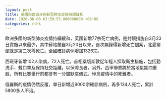 ```yaml
---
layout: post
title: 英國與西班牙的新型肺炎疫情持續緩和
date: 2020-06-08 03:50:53.000000000 +08:00
categories: rthk
---
```


歐洲多國的新型肺炎疫情持續緩和，英國新增77宗死亡病例，是封鎖措施自3月23日實施以來最少，其中蘇格蘭自3月20日以來，首次無錄得新增死亡個案，北愛爾蘭就是第二次零死亡。全國確診病例增加1326宗。

西班牙新增102人染病，72人死亡。首相桑切斯敦促年輕人採取衛生措施，包括勤洗手、戴口罩及保持社交距離，以保障長者。另外，西甲聯賽將於當地星期四重啟，所有比賽舉行前都會有一分鐘默哀儀式，悼念疫情中的死難者。

俄羅斯的疫情仍然反覆，單日新增近9000宗確診病例，再多134人死亡，累計5800多人不治。
